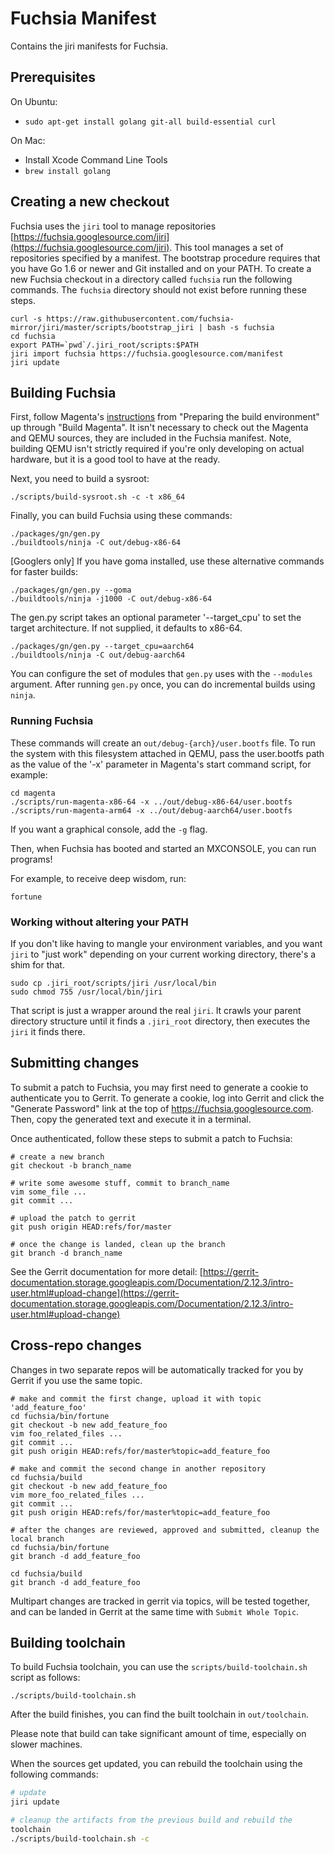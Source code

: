 # Fuchsia Manifest

Contains the jiri manifests for Fuchsia.

## Prerequisites

On Ubuntu:

 * `sudo apt-get install golang git-all build-essential curl`

On Mac:

 * Install Xcode Command Line Tools
 * `brew install golang`

## Creating a new checkout

Fuchsia uses the `jiri` tool to manage repositories
[https://fuchsia.googlesource.com/jiri](https://fuchsia.googlesource.com/jiri).
This tool manages a set of repositories specified by a manifest.  The bootstrap
procedure requires that you have Go 1.6 or newer and Git installed and on your
PATH.  To create a new Fuchsia checkout in a directory called `fuchsia` run the
following commands. The `fuchsia` directory should not exist before running
these steps.

```
curl -s https://raw.githubusercontent.com/fuchsia-mirror/jiri/master/scripts/bootstrap_jiri | bash -s fuchsia
cd fuchsia
export PATH=`pwd`/.jiri_root/scripts:$PATH
jiri import fuchsia https://fuchsia.googlesource.com/manifest
jiri update
```

## Building Fuchsia

First, follow Magenta's
[instructions](https://fuchsia.googlesource.com/magenta/+/master/docs/getting_started.md#Preparing-the-build-environment)
from "Preparing the build environment" up through "Build Magenta". It isn't
necessary to check out the Magenta and QEMU sources, they are included in the
Fuchsia manifest. Note, building QEMU isn't strictly required if you're only
developing on actual hardware, but it is a good tool to have at the ready.

Next, you need to build a sysroot:

```
./scripts/build-sysroot.sh -c -t x86_64
```

Finally, you can build Fuchsia using these commands:

```
./packages/gn/gen.py
./buildtools/ninja -C out/debug-x86-64
```

[Googlers only] If you have goma installed, use these alternative commands for faster builds:

```
./packages/gn/gen.py --goma
./buildtools/ninja -j1000 -C out/debug-x86-64
```

The gen.py script takes an optional parameter '--target\_cpu' to set the target
architecture. If not supplied, it defaults to x86-64.

```
./packages/gn/gen.py --target_cpu=aarch64
./buildtools/ninja -C out/debug-aarch64
```

You can configure the set of modules that `gen.py` uses with the `--modules`
argument. After running `gen.py` once, you can do incremental builds using
`ninja`.

### Running Fuchsia

These commands will create an `out/debug-{arch}/user.bootfs` file. To run the
system with this filesystem attached in QEMU, pass the user.bootfs path as the
value of the '-x' parameter in Magenta's start command script, for example:

```
cd magenta
./scripts/run-magenta-x86-64 -x ../out/debug-x86-64/user.bootfs
./scripts/run-magenta-arm64 -x ../out/debug-aarch64/user.bootfs
```

If you want a graphical console, add the `-g` flag.

Then, when Fuchsia has booted and started an MXCONSOLE, you can run programs!

For example, to receive deep wisdom, run:

```
fortune
```

### Working without altering your PATH

If you don't like having to mangle your environment variables, and you want `jiri`
to "just work" depending on your current working directory, there's a shim for that.

```
sudo cp .jiri_root/scripts/jiri /usr/local/bin
sudo chmod 755 /usr/local/bin/jiri
```

That script is just a wrapper around the real `jiri`.  It crawls your parent directory
structure until it finds a `.jiri_root` directory, then executes the `jiri` it finds there.

## Submitting changes

To submit a patch to Fuchsia, you may first need to generate a cookie to
authenticate you to Gerrit.  To generate a cookie, log into Gerrit and click the
"Generate Password" link at the top of https://fuchsia.googlesource.com. Then,
copy the generated text and execute it in a terminal.

Once authenticated, follow these steps to submit a patch to Fuchsia:

```
# create a new branch
git checkout -b branch_name

# write some awesome stuff, commit to branch_name
vim some_file ...
git commit ...

# upload the patch to gerrit
git push origin HEAD:refs/for/master

# once the change is landed, clean up the branch
git branch -d branch_name
```

See the Gerrit documentation for more detail:
[https://gerrit-documentation.storage.googleapis.com/Documentation/2.12.3/intro-user.html#upload-change](https://gerrit-documentation.storage.googleapis.com/Documentation/2.12.3/intro-user.html#upload-change)

## Cross-repo changes

Changes in two separate repos will be automatically tracked for you by Gerrit
if you use the same topic.

```
# make and commit the first change, upload it with topic 'add_feature_foo'
cd fuchsia/bin/fortune
git checkout -b new add_feature_foo
vim foo_related_files ...
git commit ...
git push origin HEAD:refs/for/master%topic=add_feature_foo

# make and commit the second change in another repository
cd fuchsia/build
git checkout -b new add_feature_foo
vim more_foo_related_files ...
git commit ...
git push origin HEAD:refs/for/master%topic=add_feature_foo

# after the changes are reviewed, approved and submitted, cleanup the local branch
cd fuchsia/bin/fortune
git branch -d add_feature_foo

cd fuchsia/build
git branch -d add_feature_foo
```

Multipart changes are tracked in gerrit via topics, will be tested together, and
can be landed in Gerrit at the same time with `Submit Whole Topic`.

## Building toolchain

To build Fuchsia toolchain, you can use the `scripts/build-toolchain.sh`
script as follows:

```
./scripts/build-toolchain.sh
```

After the build finishes, you can find the built toolchain in `out/toolchain`.

Please note that build can take significant amount of time, especially on slower
machines.

When the sources get updated, you can rebuild the toolchain using the following
commands:

```sh
# update
jiri update

# cleanup the artifacts from the previous build and rebuild the
toolchain
./scripts/build-toolchain.sh -c
```
